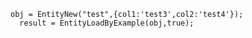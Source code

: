 ```luceescript
obj = EntityNew("test",{col1:'test3',col2:'test4'});
  result = EntityLoadByExample(obj,true);
```